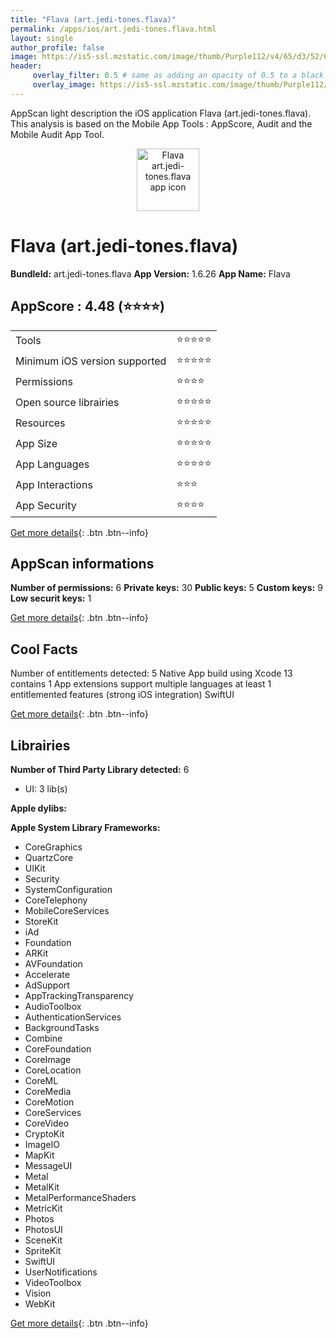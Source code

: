 ```yaml
---
title: "Flava (art.jedi-tones.flava)"
permalink: /apps/ios/art.jedi-tones.flava.html
layout: single
author_profile: false
image: https://is5-ssl.mzstatic.com/image/thumb/Purple112/v4/65/d3/52/65d35219-0632-8e04-03b2-32fbe8c24755/AppIcon-0-1x_U007emarketing-0-5-0-85-220.jpeg/512x512bb.jpg
header: 
     overlay_filter: 0.5 # same as adding an opacity of 0.5 to a black background
     overlay_image: https://is5-ssl.mzstatic.com/image/thumb/Purple112/v4/65/d3/52/65d35219-0632-8e04-03b2-32fbe8c24755/AppIcon-0-1x_U007emarketing-0-5-0-85-220.jpeg/512x512bb.jpg
---
```

AppScan light description the iOS application Flava (art.jedi-tones.flava). This analysis is based on the Mobile App Tools : AppScore, Audit and the Mobile Audit App Tool.

  
  
<div style="text-align: center;"><img src="https://is5-ssl.mzstatic.com/image/thumb/Purple112/v4/65/d3/52/65d35219-0632-8e04-03b2-32fbe8c24755/AppIcon-0-1x_U007emarketing-0-5-0-85-220.jpeg/512x512bb.jpg" width="100" height="100" alt="Flava art.jedi-tones.flava app icon"></div>  
  
# Flava (art.jedi-tones.flava)

**BundleId:** art.jedi-tones.flava
**App Version:** 1.6.26
**App Name:** Flava


## AppScore : 4.48 (⭐️⭐️⭐️⭐️) 

<table>
<tr><td> Tools </td><td> ⭐️⭐️⭐️⭐️⭐️ </td></tr>
<tr><td> Minimum iOS version supported </td><td> ⭐️⭐️⭐️⭐️⭐️ </td></tr>
<tr><td> Permissions </td><td> ⭐️⭐️⭐️⭐️ </td></tr>
<tr><td> Open source librairies </td><td> ⭐️⭐️⭐️⭐️⭐️ </td></tr>
<tr><td> Resources </td><td> ⭐️⭐️⭐️⭐️⭐️ </td></tr>
<tr><td> App Size </td><td> ⭐️⭐️⭐️⭐️⭐️ </td></tr>
<tr><td> App Languages </td><td> ⭐️⭐️⭐️⭐️⭐️ </td></tr>
<tr><td> App Interactions </td><td> ⭐️⭐️⭐️ </td></tr>
<tr><td> App Security </td><td> ⭐️⭐️⭐️⭐️ </td></tr>
</table>

[Get more details](/pricing.html){: .btn .btn--info}  
  
## AppScan informations 

**Number of permissions:** 6
**Private keys:** 30
**Public keys:** 5
**Custom keys:** 9
**Low securit keys:** 1
  
[Get more details](/pricing.html){: .btn .btn--info}

## Cool Facts

Number of entitlements detected: 5
Native App
build using Xcode 13
contains 1 App extensions
support multiple languages
at least 1 entitlemented features (strong iOS integration)
SwiftUI
  
[Get more details](/pricing.html){: .btn .btn--info}

## Librairies 
**Number of Third Party Library detected:** 6
- UI: 3 lib(s)

**Apple dylibs:**


**Apple System Library Frameworks:**
- CoreGraphics
- QuartzCore
- UIKit
- Security
- SystemConfiguration
- CoreTelephony
- MobileCoreServices
- StoreKit
- iAd
- Foundation
- ARKit
- AVFoundation
- Accelerate
- AdSupport
- AppTrackingTransparency
- AudioToolbox
- AuthenticationServices
- BackgroundTasks
- Combine
- CoreFoundation
- CoreImage
- CoreLocation
- CoreML
- CoreMedia
- CoreMotion
- CoreServices
- CoreVideo
- CryptoKit
- ImageIO
- MapKit
- MessageUI
- Metal
- MetalKit
- MetalPerformanceShaders
- MetricKit
- Photos
- PhotosUI
- SceneKit
- SpriteKit
- SwiftUI
- UserNotifications
- VideoToolbox
- Vision
- WebKit


  
[Get more details](/pricing.html){: .btn .btn--info}

